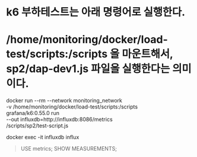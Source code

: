 # k6 부하테스트는 아래 명령어로 실행한다.
# /home/monitoring/docker/load-test/scripts:/scripts 을 마운트해서, sp2/dap-dev1.js 파일을 실행한다는 의미이다.
docker run --rm --network monitoring_network \
    -v /home/monitoring/docker/load-test/scripts:/scripts \
    grafana/k6:0.55.0 run \
    --out influxdb=http://influxdb:8086/metrics \
    /scripts/sp2/test-script.js

docker exec -it influxdb influx
> USE metrics;
> SHOW MEASUREMENTS; 